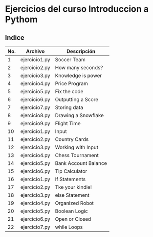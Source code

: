 # Ejercicios del curso Introduccion a Pythom

## Indice

|No.|Archivo|Descripción|
|--|--|--|
|1|ejercicio1.py|Soccer Team|
|2|ejercicio2.py|How many seconds?|
|3|ejercicio3.py|Knowledge is power|
|4|ejercicio4.py|Price Program|
|5|ejercicio5.py|Fix the code|
|6|ejercicio6.py|Outputting a Score|
|7|ejercicio7.py|Storing data|
|8|ejercicio8.py|Drawing a Snowflake|
|9|ejercicio9.py|Flight Time|
|10|ejercicio1.py|Input|
|11|ejercicio2.py|Country Cards|
|12|ejercicio3.py|Working with Input|
|13|ejercicio4.py|Chess Tournament|
|14|ejercicio5.py|Bank Account Balance|
|15|ejercicio6.py|Tip Calculator|
|16|ejercicio1.py|If Statements|
|17|ejercicio2.py|Tke your kindle!|
|18|ejercicio3.py|else Statement|
|19|ejercicio4.py|Organized Robot|
|20|ejercicio5.py|Boolean Logic|
|21|ejercicio6.py|Open or Closed|
|22|ejercicio7.py|while Loops|
